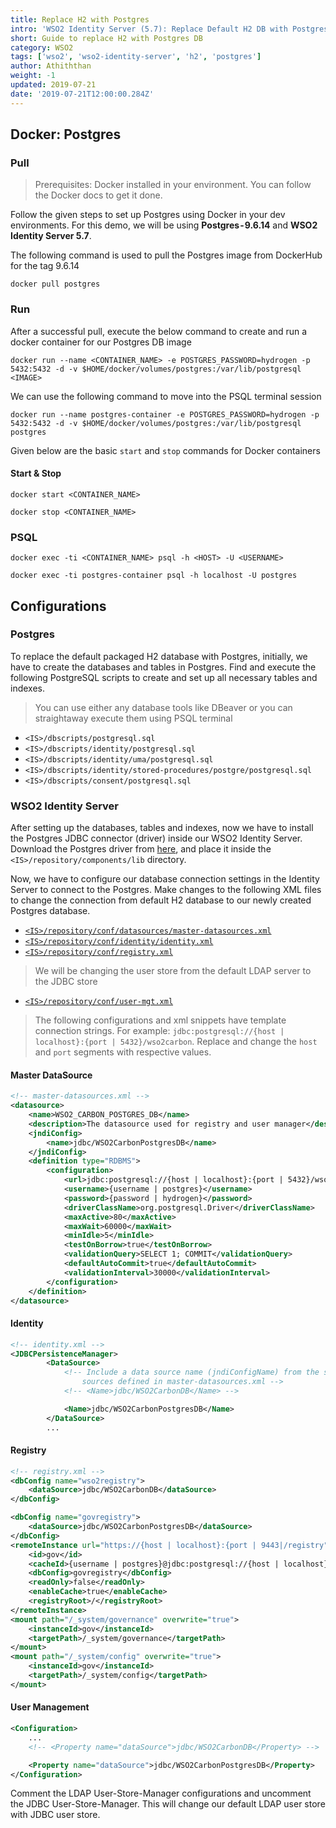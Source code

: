 ```yaml
---
title: Replace H2 with Postgres
intro: 'WSO2 Identity Server (5.7): Replace Default H2 DB with Postgres DB'
short: Guide to replace H2 with Postgres DB
category: WSO2
tags: ['wso2', 'wso2-identity-server', 'h2', 'postgres']
author: Athiththan
weight: -1
updated: 2019-07-21
date: '2019-07-21T12:00:00.284Z'
---
```


## Docker: Postgres

### Pull

> Prerequisites: Docker installed in your environment. You can follow the Docker docs to get it done.

Follow the given steps to set up Postgres using Docker in your dev environments. For this demo, we will be using **Postgres - 9.6.14** and **WSO2 Identity Server 5.7**.

The following command is used to pull the Postgres image from DockerHub for the tag 9.6.14

```shell
docker pull postgres
```

### Run

After a successful pull, execute the below command to create and run a docker container for our Postgres DB image

```shell
docker run --name <CONTAINER_NAME> -e POSTGRES_PASSWORD=hydrogen -p 5432:5432 -d -v $HOME/docker/volumes/postgres:/var/lib/postgresql <IMAGE>
```

We can use the following command to move into the PSQL terminal session

```shell
docker run --name postgres-container -e POSTGRES_PASSWORD=hydrogen -p 5432:5432 -d -v $HOME/docker/volumes/postgres:/var/lib/postgresql postgres
```

Given below are the basic `start` and `stop` commands for Docker containers

#### Start & Stop

```shell
docker start <CONTAINER_NAME>
```

```shell
docker stop <CONTAINER_NAME>
```

### PSQL

```shell
docker exec -ti <CONTAINER_NAME> psql -h <HOST> -U <USERNAME>
```

```shell
docker exec -ti postgres-container psql -h localhost -U postgres
```

## Configurations

### Postgres

To replace the default packaged H2 database with Postgres, initially, we have to create the databases and tables in Postgres. Find and execute the following PostgreSQL scripts to create and set up all necessary tables and indexes.

> You can use either any database tools like DBeaver or you can straightaway execute them using PSQL terminal

* `<IS>/dbscripts/postgresql.sql`
* `<IS>/dbscripts/identity/postgresql.sql`
* `<IS>/dbscripts/identity/uma/postgresql.sql`
* `<IS>/dbscripts/identity/stored-procedures/postgre/postgresql.sql`
* `<IS>/dbscripts/consent/postgresql.sql`

### WSO2 Identity Server

After setting up the databases, tables and indexes, now we have to install the Postgres JDBC connector (driver) inside our WSO2 Identity Server.
Download the Postgres driver from [here](https://jdbc.postgresql.org/download.html), and place it inside the `<IS>/repository/components/lib` directory.

Now, we have to configure our database connection settings in the Identity Server to connect to the Postgres. Make changes to the following XML files to change the connection from default H2 database to our newly created Postgres database.

* [`<IS>/repository/conf/datasources/master-datasources.xml`](#master-datasource)
* [`<IS>/repository/conf/identity/identity.xml`](#identity)
* [`<IS>/repository/conf/registry.xml`](#registry)

> We will be changing the user store from the default LDAP server to the JDBC store

* [`<IS>/repository/conf/user-mgt.xml`](#user-management)

> The following configurations and xml snippets have template connection strings. For example: `jdbc:postgresql://{host | localhost}:{port | 5432}/wso2carbon`. Replace and change the `host` and `port` segments with respective values.

#### Master DataSource

```xml
<!-- master-datasources.xml -->
<datasource>
    <name>WSO2_CARBON_POSTGRES_DB</name>
    <description>The datasource used for registry and user manager</description>
    <jndiConfig>
        <name>jdbc/WSO2CarbonPostgresDB</name>
    </jndiConfig>
    <definition type="RDBMS">
        <configuration>
            <url>jdbc:postgresql://{host | localhost}:{port | 5432}/wso2carbon</url>
            <username>{username | postgres}</username>
            <password>{password | hydrogen}</password>
            <driverClassName>org.postgresql.Driver</driverClassName>
            <maxActive>80</maxActive>
            <maxWait>60000</maxWait>
            <minIdle>5</minIdle>
            <testOnBorrow>true</testOnBorrow>
            <validationQuery>SELECT 1; COMMIT</validationQuery>
            <defaultAutoCommit>true</defaultAutoCommit>
            <validationInterval>30000</validationInterval>
        </configuration>
    </definition>
</datasource>
```

#### Identity

```xml
<!-- identity.xml -->
<JDBCPersistenceManager>
        <DataSource>
            <!-- Include a data source name (jndiConfigName) from the set of data
                sources defined in master-datasources.xml -->
            <!-- <Name>jdbc/WSO2CarbonDB</Name> -->

            <Name>jdbc/WSO2CarbonPostgresDB</Name>
        </DataSource>
        ...
```

#### Registry

```xml
<!-- registry.xml -->
<dbConfig name="wso2registry">
    <dataSource>jdbc/WSO2CarbonDB</dataSource>
</dbConfig>

<dbConfig name="govregistry">
    <dataSource>jdbc/WSO2CarbonPostgresDB</dataSource>
</dbConfig>
<remoteInstance url="https://{host | localhost}:{port | 9443|/registry">
    <id>gov</id>
    <cacheId>{username | postgres}@jdbc:postgresql://{host | localhost}:{port | 5432}/wso2carbon</cacheId>
    <dbConfig>govregistry</dbConfig>
    <readOnly>false</readOnly>
    <enableCache>true</enableCache>
    <registryRoot>/</registryRoot>
</remoteInstance>
<mount path="/_system/governance" overwrite="true">
    <instanceId>gov</instanceId>
    <targetPath>/_system/governance</targetPath>
</mount>
<mount path="/_system/config" overwrite="true">
    <instanceId>gov</instanceId>
    <targetPath>/_system/config</targetPath>
</mount>
```

#### User Management

```xml
<Configuration>
    ...
    <!-- <Property name="dataSource">jdbc/WSO2CarbonDB</Property> -->

    <Property name="dataSource">jdbc/WSO2CarbonPostgresDB</Property>
</Configuration>
```

Comment the LDAP User-Store-Manager configurations and uncomment the JDBC User-Store-Manager. This will change our default LDAP user store with JDBC user store.

